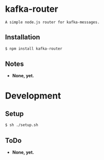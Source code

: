 # kafka-router

	A simple node.js router for kafka-messages.

## Installation
```sh
$ npm install kafka-router
```

## Notes

* **None, yet.**

# Development

## Setup
```sh
$ sh ./setup.sh
```

## ToDo

* **None, yet.**
